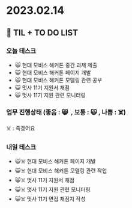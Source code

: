 # 2023.02.14

## 📓 TIL + TO DO LIST

### 오늘 테스크

- 😺 현대 모비스 해커톤 중간 과제 제출
- 😺 현대 모비스 해커톤 페이지 개발
- 😺 현대 모비스 해커톤 모델링 관련 공부
- 😺 멋사 11기 지원서 채점
- 😺 멋사 11기 지원 관련 모니터링

### 업무 진행상태 (좋음 : 😸  , 보통 : 🙀 , 나쁨 : ☠️)

☠️ : 죽겠어요

### 내일 테스크

- 😺☠️ 현대 모비스 해커톤 페이지 개발
- 😺☠️ 현대 모비스 해커톤 모델링 관련 작업
- 😺☠️ 멋사 11기 지원서 채점
- 😺☠️ 멋사 11기 지원 관련 모니터링
- 😺☠️ 멋사 11기 면접 채점지 작성
